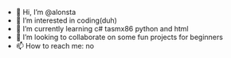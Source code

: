 - 👋 Hi, I’m @alonsta
- 👀 I’m interested in coding(duh)
- 🌱 I’m currently learning c# tasmx86 python and html
- 💞️ I’m looking to collaborate on some fun projects for beginners 
- 📫 How to reach me: no

<!---
alonsta/alonsta is a ✨ special ✨ repository because its `README.md` (this file) appears on your GitHub profile.
You can click the Preview link to take a look at your changes.
--->
